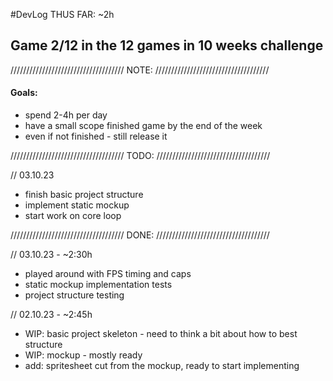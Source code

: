 #DevLog
THUS FAR: ~2h

## Game 2/12 in the 12 games in 10 weeks challenge
////////////////////////////////////
              NOTE:
////////////////////////////////////
#### Goals:
- spend 2-4h per day
- have a small scope finished game by the end of the week
- even if not finished - still release it

////////////////////////////////////
              TODO:
////////////////////////////////////

// 03.10.23 
- finish basic project structure
- implement static mockup
- start work on core loop

////////////////////////////////////
              DONE:
////////////////////////////////////

// 03.10.23 - ~2:30h
- played around with FPS timing and caps
- static mockup implementation tests
- project structure testing

// 02.10.23 - ~2:45h
- WIP: basic project skeleton - need to think a bit about how to best structure
- WIP: mockup - mostly ready
- add: spritesheet cut from the mockup, ready to start implementing
